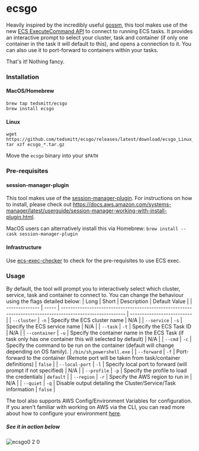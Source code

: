 # ecsgo

Heavily inspired by the incredibly useful [gossm](https://github.com/gjbae1212/gossm), this tool makes use of the new [ECS ExecuteCommand API](https://aws.amazon.com/blogs/containers/new-using-amazon-ecs-exec-access-your-containers-fargate-ec2/) to connect to running ECS tasks. It provides an interactive prompt to select your cluster, task and container (if only one container in the task it will default to this), and opens a connection to it. You can also use it to port-forward to containers within your tasks.

That's it! Nothing fancy.

### Installation

#### MacOS/Homebrew

```
brew tap tedsmitt/ecsgo
brew install ecsgo
```

#### Linux

```
wget https://github.com/tedsmitt/ecsgo/releases/latest/download/ecsgo_Linux_x86_64.tar.gz
tar xzf ecsgo_*.tar.gz
```

Move the `ecsgo` binary into your `$PATH`

### Pre-requisites

#### session-manager-plugin

This tool makes use of the [session-manager-plugin](https://github.com/aws/session-manager-plugin). For instructions on how to install, please check out https://docs.aws.amazon.com/systems-manager/latest/userguide/session-manager-working-with-install-plugin.html.

MacOS users can alternatively install this via Homebrew:
`brew install --cask session-manager-plugin`

#### Infrastructure

Use [ecs-exec-checker](https://github.com/aws-containers/amazon-ecs-exec-checker) to check for the pre-requisites to use ECS exec.

### Usage

By default, the tool will prompt you to interactively select which cluster, service, task and container to connect to. You can change the behaviour using the flags detailed below:
| Long | Short | Description | Default Value |
| -------------- | ----- | --------------------------------------------------------------------------------------------------------- | -------------------------- |
| `--cluster` | `-n` | Specify the ECS cluster name | N/A |
| `--service` | `-s` | Specify the ECS service name | N/A |
| `--task` | `-t` | Specify the ECS Task ID | N/A |
| `--container` | `-u` | Specify the container name in the ECS Task (if task only has one container this will selected by default) | N/A |
| `--cmd` | `-c` | Specify the command to be run on the container (default will change depending on OS family). | `/bin/sh`,`powershell.exe` |
| `--forward` | `-f` | Port-forward to the container (Remote port will be taken from task/container definitions) | `false` |
| `--local-port` | `-l` | Specify local port to forward (will prompt if not specified) | N/A |
| `--profile` | `-p` | Specify the profile to load the credentials | `default` |
| `--region` | `-r` | Specify the AWS region to run in | N/A |
| `--quiet` | `-q` | Disable output detailing the Cluster/Service/Task information | `false` |

The tool also supports AWS Config/Environment Variables for configuration. If you aren't familiar with working on AWS via the CLI, you can read more about how to configure your environment [here](https://docs.aws.amazon.com/cli/latest/userguide/cli-configure-envvars.html).

##### See it in action below

![ecsgo0 2 0](https://user-images.githubusercontent.com/25430401/114218136-ef8f7b00-9960-11eb-9c3f-b353ae0ff7ca.gif)

